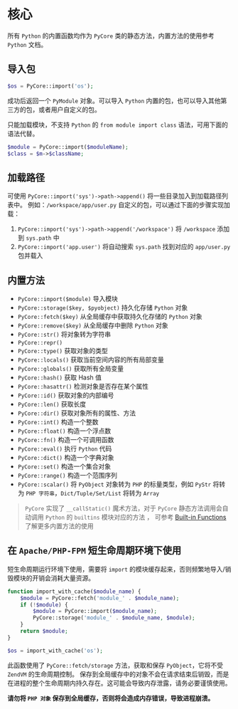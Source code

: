 # 核心

所有 `Python` 的内置函数均作为 `PyCore` 类的静态方法，内置方法的使用参考 `Python` 文档。

## 导入包
```php
$os = PyCore::import('os');
```

成功后返回一个 `PyModule` 对象。可以导入 `Python` 内置的包，也可以导入其他第三方的包，或者用户自定义的包。

只能加载模块，不支持 `Python` 的 `from module import class` 语法，可用下面的语法代替。

```php
$module = PyCore::import($moduleName);
$class = $m->$className;
```

## 加载路径
可使用 `PyCore::import('sys')->path->append()` 将一些目录加入到加载路径列表中。
例如：`/workspace/app/user.py` 自定义的包，可以通过下面的步骤实现加载：

1. `PyCore::import('sys')->path->append('/workspace')` 将 `/workspace` 添加到 `sys.path` 中
2. `PyCore::import('app.user')` 将自动搜索 `sys.path` 找到对应的 `app/user.py` 包并载入


## 内置方法
- `PyCore::import($module)` 导入模块
- `PyCore::storage($key, $pyobject)` 持久化存储 `Python` 对象
- `PyCore::fetch($key)` 从全局缓存中获取持久化存储的 `Python` 对象
- `PyCore::remove($key)` 从全局缓存中删除 `Python` 对象
- `PyCore::str()` 将对象转为字符串
- `PyCore::repr()` 
- `PyCore::type()` 获取对象的类型
- `PyCore::locals()` 获取当前空间内容的所有局部变量
- `PyCore::globals()` 获取所有全局变量
- `PyCore::hash()` 获取 Hash 值
- `PyCore::hasattr()` 检测对象是否存在某个属性
- `PyCore::id()` 获取对象的内部编号
- `PyCore::len()` 获取长度
- `PyCore::dir()` 获取对象所有的属性、方法
- `PyCore::int()` 构造一个整数
- `PyCore::float()` 构造一个浮点数
- `PyCore::fn()` 构造一个可调用函数
- `PyCore::eval()` 执行 `Python` 代码
- `PyCore::dict()` 构造一个字典对象
- `PyCore::set()` 构造一个集合对象
- `PyCore::range()` 构造一个范围序列
- `PyCore::scalar()` 将 `PyObject` 对象转为 `PHP` 的标量类型，例如 `PyStr` 将转为 `PHP 字符串`，`Dict/Tuple/Set/List` 将转为 `Array`

> `PyCore` 实现了 `__callStatic()` 魔术方法，对于 `PyCore` 静态方法调用会自动调用 `Python` 的 `builtins` 模块对应的方法 ，
> 可参考 [Built-in Functions](https://docs.python.org/3/library/functions.html) 了解更多内置方法的使用


## 在 `Apache/PHP-FPM` 短生命周期环境下使用

短生命周期运行环境下使用，需要将 `import` 的模块缓存起来，否则频繁地导入/销毁模块的开销会消耗大量资源。

```php
function import_with_cache($module_name) {
    $module = PyCore::fetch('module_' . $module_name);
    if (!$module) {
        $module = PyCore::import($module_name);
        PyCore::storage('module_' . $module_name, $module);
    }
    return $module;
}

$os = import_with_cache('os');
```

此函数使用了 `PyCore::fetch/storage` 方法，获取和保存 `PyObject`，它将不受 `ZendVM` 的生命周期控制。
保存到全局缓存中的对象不会在请求结束后销毁，而是在进程的整个生命周期内持久存在。这可能会导致内存泄露，请务必要谨慎使用。

**请勿将 `PHP 对象` 保存到全局缓存，否则将会造成内存错误，导致进程崩溃。**

